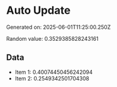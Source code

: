 # Auto Update

Generated on: 2025-06-01T11:25:00.250Z

Random value: 0.3529385828243161

## Data

- Item 1: 0.40074450456242094
- Item 2: 0.2549342501704308